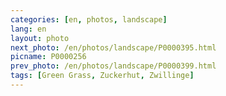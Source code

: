 ```yaml
---
categories: [en, photos, landscape]
lang: en
layout: photo
next_photo: /en/photos/landscape/P0000395.html
picname: P0000256
prev_photo: /en/photos/landscape/P0000399.html
tags: [Green Grass, Zuckerhut, Zwillinge]
---
```

